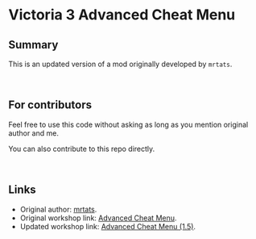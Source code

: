# Victoria 3 Advanced Cheat Menu

## Summary

This is an updated version of a mod originally developed by `mrtats`.

<br>

## For contributors

Feel free to use this code without asking as long as you mention original author and me.

You can also contribute to this repo directly.

<br>

## Links

- Original author: <a href="https://steamcommunity.com/id/mertats">mrtats</a>.
- Original workshop link: <a href="https://steamcommunity.com/sharedfiles/filedetails/?id=2879916888">Advanced Cheat Menu</a>.
- Updated workshop link: <a href="https://steamcommunity.com/sharedfiles/filedetails/?id=2999597446">Advanced Cheat Menu (1.5)</a>.
